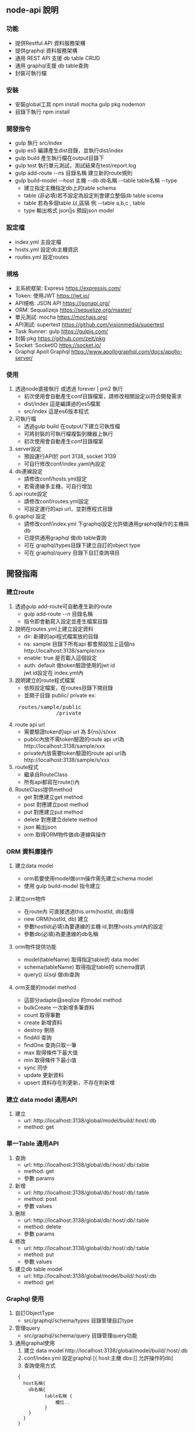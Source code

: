 ## node-api 說明
### 功能
* 提供Restful API 資料服務架構
* 提供graphql 資料服務架構
* 通用 REST API 支援 db table CRUD
* 通用 graphql支援 db table查詢
* 封裝可執行檔
### 安裝
* 安裝global工具
  npm install mocha gulp pkg nodemon
* 目錄下執行 npm install
### 開發指令
* gulp
  執行 src/index
* gulp es5
  編譯產生dist目錄，並執行dist/index
* gulp build
  產生執行檔在output目錄下
* gulp test
  執行單元測試，測試結果在test/report.log
* gulp add-route --ns 目錄名稱
  建立新的route規則
* gulp build-model --host 主機 --db db名稱 --table table名稱 --type
  - 建立指定主機指定db上的table schema
  - table (非必填)若不設定為設定則會建立整個db table scema
  - table 若為多個table 以,區隔 例 --table a,b,c , table
  - type 輸出格式 json|js 預設json model
### 設定檔
* index.yml 主設定檔
* hosts.yml 設定db主機資訊
* routes.yml 設定routes
### 規格
* 主系統框架: Express https://expressjs.com/
* Token: 使用JWT https://jwt.io/
* API規格: JSON API https://jsonapi.org/
* ORM: Sequalizejs https://sequelize.org/master/
* 單元測試: mocha https://mochajs.org/
* API測試: supertest https://github.com/visionmedia/supertest
* Task Runner: gulp https://gulpjs.com/
* 封裝:pkg https://github.com/zeit/pkg
* Socket: SocketIO https://socket.io/
* Graphql Apoll Graphql https://www.apollographql.com/docs/apollo-server/
### 使用
1. 透過node直接執行 或透過 forever | pm2 執行
     - 初次使用會自動產生conf目錄檔案，請修改相關設定以符合開發需求
     - dist/index 這是編譯過的es5檔案
     - src/index 這是es6版本程式
2. 可執行檔
     - 透過gulp build 在output/下建立可執性檔
     - 可將封裝的可執行檔複製到機器上執行
     - 初次使用會自動產生conf目錄檔案
3. server設定
     - 預設運行API於 port 3138, socket 3139
     - 可自行修改conf/index.yaml內設定
4. db連線設定
     - 請修改conf/hosts.yml設定
     - 若需連線多主機，可自行增加
5. api route設定
     - 請修改conf/routes.yml設定
     - 可設定運行的api url，並對應程式目錄
6. graphql 設定
     - 請修改conf/index.yml 下graphql設定允許做通用graphql操作的主機與db 
     - 已提供通用graphql 做db table查詢
     - 可在 graphql/types目錄下建立自訂的object type
     - 可在 graphql/query 目錄下自訂查詢項目

## 開發指南
### 建立route
1. 透過gulp add-route可自動產生新的route
    - gulp add-route --n 目錄名稱
    - 指令即會動寫入設定並產生檔案目錄
2. 說明在routes.yml上建立設定資料
    - dir: 新建的api程式檔案放的目錄
    - ns: sample 目錄下所有api 都會預設加上這個ns<br>
      http://localhost:3138/sample/xxx
    - enable: true 是否載入這個設定
    - auth: default 做token驗證使用的jwt id<br>
      jwt id設定在 index.yml內
3. 說明建立的route程式檔案
   - 依照設定檔案，在routes目錄下開目錄
   - 並開子目錄 public/ private
   ex:
   <pre>
    routes/sample/public
                /private
   </pre>
4. route api url
    - 需要驗證token的api url 為 ${ns}/s/xxx
    - public內放不需token驗證的route
      api url為 http://localhost:3138/sample/xxx
    - private內放需要token驗證的route
      api url為 http://localhost:3138/sample/s/xxx
5. route程式
     - 繼承自RouteClass
     - 所有api都寫在route()內
6. RouteClass提供method
     - get 對應建立get method
     - post 對應建立post method
     - put 對應建立put method
     - delete 對應建立delete method
     - json 輸出json
     - orm 取得ORM物件做db連線與操作
### ORM 資料庫操作
1. 建立data model
      - orm若要使用model做orm操作需先建立schema model
      - 使用 gulp build-model 指令建立
2. 建立orm物件
      - 在route內 可直接透過this.orm(hostId, db)取得
      - new ORM(hostId, db) 建立
      - 參數hostId(必填)為要連線的主機 id,對應hosts.yml內的設定
      - 參數db(必填)為要連線的db名稱

3. orm物件提供功能
      - model(tableName) 取得指定table的 data model
      - schema(tableName) 取得指定table的 schema資訊
      - query() 以sql 做db查詢
4. orm支援的model method
      - 這部分adapte自seqlize 的model method
      - bulkCreate 一次新增多筆資料
      - count 取得筆數
      - create 新增資料
      - destroy 刪除
      - findAll 查詢
      - findOne 查詢只取一筆
      - max 取得條件下最大值
      - min 取得條件下最小值
      - sync 同步
      - update 更新資料
      - upsert 資料存在則更新，不存在則新增
### 建立 data model 通用API
1. 建立
     - url: http://localhost:3138/global/model/build/:host/:db
     - method: get
### 單一Table 通用API
1. 查詢
     - url: http://localhost:3138/global/db/:host/:db/:table
     - method: get
     - 參數 params
2. 新增
     - url: http://localhost:3138/global/db/:host/:db/:table
     - method: post
     - 參數 values
3. 刪除
     - url: http://localhost:3138/global/db/:host/:db/:table
     - method: delete
     - 參數 params
4. 修改
     - url: http://localhost:3138/global/db/:host/:db/:table
     - method: put
     - 參數 values
5. 建立db table model
     - url: http://localhost:3138/global/model/build/:host/:db
     - method: get
### Graphql 使用
1. 自訂ObjectType
     - src/graphql/schema/types 目錄管理自訂type
2. 管理query
     - src/graphql/schema/query 目錄管理query功能
3. 通用graphal使用
     1. 建立 data model http://localhost:3138/global/model/build/:host/:db
     2. conf/index.yml 設定graphql [{ host:主機 dbs:[] 允許操作的db]
     3. 查詢使用方式
     ```
      {
        host名稱{
          db名稱{
                table名稱 {
                    欄位..
                }
          }
        }
      }
     ```

        
   
  